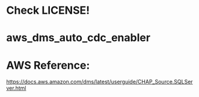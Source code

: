 # Check LICENSE!
# aws_dms_auto_cdc_enabler

# AWS Reference:
https://docs.aws.amazon.com/dms/latest/userguide/CHAP_Source.SQLServer.html
